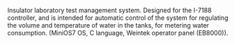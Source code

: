 Insulator laboratory test management system. Designed for the I-7188 controller, and is intended for automatic control of the system for regulating the volume and temperature of water in the tanks, for metering water consumption. (MiniOS7 OS, C language, Weintek operator panel (EB8000)).